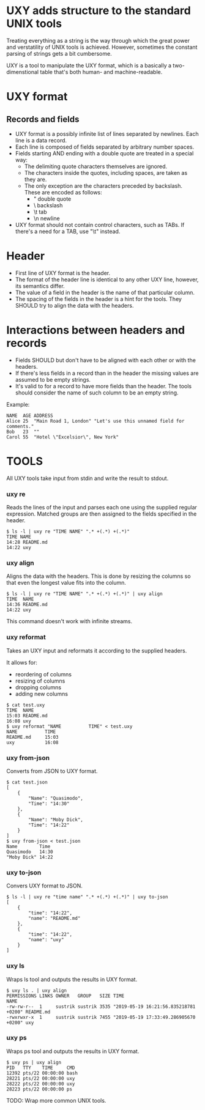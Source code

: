 # UXY adds structure to the standard UNIX tools

Treating everything as a string is the way through which the great power and
verstatility of UNIX tools is achieved. However, sometimes the constant
parsing of strings gets a bit cumbersome.

UXY is a tool to manipulate the UXY format, which is a basically
a two-dimenstional table that's both human- and machine-readable.

# UXY format

## Records and fields

- UXY format is a possibly infinite list of lines separated by newlines.
  Each line is a data record.
- Each line is composed of fields separated by arbitrary number spaces.
- Fields starting AND ending with a double quote are treated in a special way:
  - The delimiting quote characters themselves are ignored.
  - The characters inside the quotes, including spaces, are taken as they are.
  - The only exception are the characters preceded by backslash. These are
    encoded as follows:
    - \" double quote
    - \\ backslash
    - \t tab
    - \n newline
- UXY format should not contain control characters, such as TABs.
  If there's a need for a TAB, use "\t" instead.

# Header

- First line of UXY format is the header.
- The format of the header line is identical to any other UXY line,
  however, its semantics differ.
- The value of a field in the header is the name of that particular column.
- The spacing of the fields in the header is a hint for the tools. They SHOULD
  try to align the data with the headers.

# Interactions between headers and records

- Fields SHOULD but don't have to be aligned with each other or with the
  headers.
- If there's less fields in a record than in the header the missing values
  are assumed to be empty strings.
- It's valid to for a record to have more fields than the header.
  The tools should consider the name of such column to be an empty string.

Example:

```
NAME  AGE ADDRESS
Alice 25  "Main Road 1, London" "Let's use this unnamed field for comments."
Bob   23  ""
Carol 55  "Hotel \"Excelsior\", New York"
```

# TOOLS

All UXY tools take input from stdin and write the result to stdout.

### uxy re

Reads the lines of the input and parses each one using the supplied regular
expression. Matched groups are then assigned to the fields specified in the header.

```
$ ls -l | uxy re "TIME NAME" ".* +(.*) +(.*)"
TIME NAME 
14:28 README.md
14:22 uxy
```

### uxy align

Aligns the data with the headers. This is done by resizing the columns so that even
the longest value fits into the column.

```
$ ls -l | uxy re "TIME NAME" ".* +(.*) +(.*)" | uxy align
TIME  NAME
14:36 README.md 
14:22 uxy
```

This command doesn't work with infinite streams.

### uxy reformat

Takes an UXY input and reformats it according to the supplied headers.

It allows for:

- reordering of columns
- resizing of columns
- dropping columns
- adding new columns

```
$ cat test.uxy 
TIME  NAME
15:03 README.md 
16:08 uxy
$ uxy reformat "NAME          TIME" < test.uxy 
NAME          TIME 
README.md     15:03 
uxy           16:08 
```

### uxy from-json

Converts from JSON to UXY format.

```
$ cat test.json 
[
    {
        "Name": "Quasimodo",
        "Time": "14:30"
    },
    {
        "Name": "Moby Dick",
        "Time": "14:22"
    }
]
$ uxy from-json < test.json 
Name        Time
Quasimodo   14:30 
"Moby Dick" 14:22
```

### uxy to-json

Convers UXY format to JSON.

```
$ ls -l | uxy re "time name" ".* +(.*) +(.*)" | uxy to-json
[
    {
        "time": "14:22",
        "name": "README.md"
    },
    {
        "time": "14:22",
        "name": "uxy"
    }
]
```

### uxy ls

Wraps ls tool and outputs the results in UXY format.

```
$ uxy ls . | uxy align
PERMISSIONS LINKS OWNER   GROUP   SIZE TIME                                  NAME
-rw-rw-r--  1     sustrik sustrik 3535 "2019-05-19 16:21:56.835218781 +0200" README.md 
-rwxrwxr-x  1     sustrik sustrik 7455 "2019-05-19 17:33:49.286905670 +0200" uxy
```

### uxy ps

Wraps ps tool and outputs the results in UXY format.

```
$ uxy ps | uxy align
PID   TTY    TIME     CMD
12392 pts/22 00:00:00 bash 
28221 pts/22 00:00:00 uxy
28222 pts/22 00:00:00 uxy
28223 pts/22 00:00:00 ps
```

TODO: Wrap more common UNIX tools.


